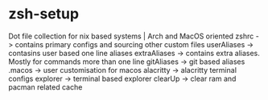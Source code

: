 # zsh-setup
Dot file collection for nix based systems | Arch and MacOS oriented
zshrc -> contains primary configs and sourcing other custom files
userAliases  -> contasins user based one line aliases
extraAliases -> contains extra aliases. Mostly for commands more than one line
gitAliases   -> git based aliases
.macos       -> user customisation for macos
alacritty    -> alacritty terminal configs
explorer     -> terminal based explorer
clearUp      -> clear ram and pacman related cache
